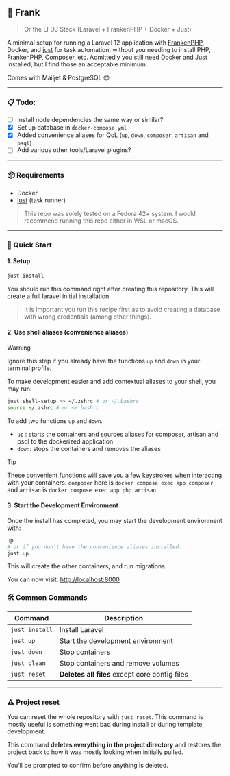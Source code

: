 ## 🐘 Frank
> Or the LFDJ Stack (Laravel + FrankenPHP + Docker + Just)

A minimal setup for running a Laravel 12 application with [FrankenPHP](https://frankenphp.dev/), Docker, and [just](https://just.systems) for task automation, without you needing to install PHP, FrankenPHP, Composer, etc. Admittedly you still need Docker and Just installed, but I find those an acceptable minimum.

Comes with Mailjet & PostgreSQL 😎

---

### 📋 Todo:

- [ ] Install node dependencies the same way or similar?
- [x] Set up database in `docker-compose.yml`
- [x] Added convenience aliases for QoL (`up`, `down`, `composer`, `artisan` and `psql`)
- [ ] Add various other tools/Laravel plugins?

---

### 📦 Requirements

* Docker
* [just](https://just.systems) (task runner)

> This repo was solely tested on a Fedora 42+ system. I would recommend running this repo either in WSL or macOS.

---

### 🚀 Quick Start

#### 1. Setup

```bash
just install
```

You should run this command right after creating this repository. This will create a full laravel initial installation. 

> It is important you run this recipe first as to avoid creating a database with wrong credentials (among other things).

#### 2. Use shell aliases (convenience aliases)

> [!WARNING]
> Ignore this step if you already have the functions `up` and `down` in your terminal profile.

To make development easier and add contextual aliases to your shell, you may run:

```bash
just shell-setup >> ~/.zshrc # or ~/.bashrc
source ~/.zshrc # or ~/.bashrc
```

To add two functions `up` and `down`. 

- `up` : starts the containers and sources aliases for composer, artisan and psql to the dockerized application
- `down`: stops the containers and removes the aliases

> [!TIP]
> These convenient functions will save you a few keystrokes when interacting with your containers. `composer` here is `docker compose exec app composer` and `artisan` is `docker compose exec app php artisan`.

#### 3. Start the Development Environment

Once the install has completed, you may start the development environment with:

```bash
up
# or if you don't have the convenience aliases installed:
just up
```

This will create the other containers, and run migrations.

You can now visit: [http://localhost:8000](http://localhost:8000)

### 🛠 Common Commands

| Command                   | Description                                          |
| ------------------------- | ---------------------------------------------------- |
| `just install`            | Install Laravel                                      |
| `just up`                 | Start the development environment                    |
| `just down`               | Stop containers                                      |
| `just clean`              | Stop containers and remove volumes                   |
| `just reset`              | **Deletes all files** except core config files       |

---

### ⚠️ Project reset 

You can reset the whole repository with `just reset`. This command is mostly useful is something went bad during install or during template development.

This command **deletes everything in the project directory** and restores the project back to how it was mostly looking when initially pulled.

You’ll be prompted to confirm before anything is deleted.

